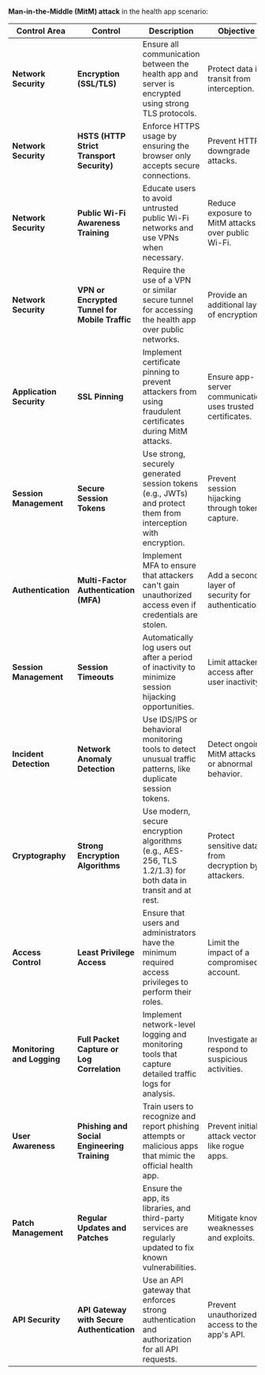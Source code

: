 **Man-in-the-Middle (MitM) attack** in the health app scenario:

| **Control Area** | **Control** | **Description** | **Objective** |
| --- | --- | --- | --- |
| **Network Security** | **Encryption (SSL/TLS)** | Ensure all communication between the health app and server is encrypted using strong TLS protocols. | Protect data in transit from interception. |
| **Network Security** | **HSTS (HTTP Strict Transport Security)** | Enforce HTTPS usage by ensuring the browser only accepts secure connections. | Prevent HTTP downgrade attacks. |
| **Network Security** | **Public Wi-Fi Awareness Training** | Educate users to avoid untrusted public Wi-Fi networks and use VPNs when necessary. | Reduce exposure to MitM attacks over public Wi-Fi. |
| **Network Security** | **VPN or Encrypted Tunnel for Mobile Traffic** | Require the use of a VPN or similar secure tunnel for accessing the health app over public networks. | Provide an additional layer of encryption. |
| **Application Security** | **SSL Pinning** | Implement certificate pinning to prevent attackers from using fraudulent certificates during MitM attacks. | Ensure app-server communication uses trusted certificates. |
| **Session Management** | **Secure Session Tokens** | Use strong, securely generated session tokens (e.g., JWTs) and protect them from interception with encryption. | Prevent session hijacking through token capture. |
| **Authentication** | **Multi-Factor Authentication (MFA)** | Implement MFA to ensure that attackers can't gain unauthorized access even if credentials are stolen. | Add a second layer of security for authentication. |
| **Session Management** | **Session Timeouts** | Automatically log users out after a period of inactivity to minimize session hijacking opportunities. | Limit attacker's access after user inactivity. |
| **Incident Detection** | **Network Anomaly Detection** | Use IDS/IPS or behavioral monitoring tools to detect unusual traffic patterns, like duplicate session tokens. | Detect ongoing MitM attacks or abnormal behavior. |
| **Cryptography** | **Strong Encryption Algorithms** | Use modern, secure encryption algorithms (e.g., AES-256, TLS 1.2/1.3) for both data in transit and at rest. | Protect sensitive data from decryption by attackers. |
| **Access Control** | **Least Privilege Access** | Ensure that users and administrators have the minimum required access privileges to perform their roles. | Limit the impact of a compromised account. |
| **Monitoring and Logging** | **Full Packet Capture or Log Correlation** | Implement network-level logging and monitoring tools that capture detailed traffic logs for analysis. | Investigate and respond to suspicious activities. |
| **User Awareness** | **Phishing and Social Engineering Training** | Train users to recognize and report phishing attempts or malicious apps that mimic the official health app. | Prevent initial attack vectors like rogue apps. |
| **Patch Management** | **Regular Updates and Patches** | Ensure the app, its libraries, and third-party services are regularly updated to fix known vulnerabilities. | Mitigate known weaknesses and exploits. |
| **API Security** | **API Gateway with Secure Authentication** | Use an API gateway that enforces strong authentication and authorization for all API requests. | Prevent unauthorized access to the app's API. |